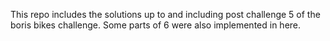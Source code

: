 This repo includes the solutions up to and including post challenge 5 of the boris bikes challenge. Some parts of 6 were also implemented in here.
